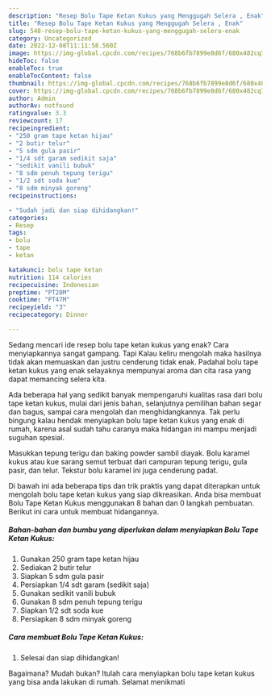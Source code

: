 ```yaml
---
description: "Resep Bolu Tape Ketan Kukus yang Menggugah Selera , Enak"
title: "Resep Bolu Tape Ketan Kukus yang Menggugah Selera , Enak"
slug: 548-resep-bolu-tape-ketan-kukus-yang-menggugah-selera-enak
category: Uncategorized
date: 2022-12-08T11:11:58.560Z
image: https://img-global.cpcdn.com/recipes/768b6fb7899e8d6f/680x482cq70/bolu-tape-ketan-kukus-foto-resep-utama.jpg
hideToc: false
enableToc: true
enableTocContent: false
thumbnail: https://img-global.cpcdn.com/recipes/768b6fb7899e8d6f/680x482cq70/bolu-tape-ketan-kukus-foto-resep-utama.jpg
cover: https://img-global.cpcdn.com/recipes/768b6fb7899e8d6f/680x482cq70/bolu-tape-ketan-kukus-foto-resep-utama.jpg
author: Admin
authorAv: notfound
ratingvalue: 3.3
reviewcount: 17
recipeingredient:
- "250 gram tape ketan hijau"
- "2 butir telur"
- "5 sdm gula pasir"
- "1/4 sdt garam sedikit saja"
- "sedikit vanili bubuk"
- "8 sdm penuh tepung terigu"
- "1/2 sdt soda kue"
- "8 sdm minyak goreng"
recipeinstructions:

- "Sudah jadi dan siap dihidangkan!"
categories:
- Resep
tags:
- bolu
- tape
- ketan

katakunci: bolu tape ketan 
nutrition: 114 calories
recipecuisine: Indonesian
preptime: "PT20M"
cooktime: "PT47M"
recipeyield: "3"
recipecategory: Dinner

---
```



Sedang mencari ide resep bolu tape ketan kukus yang enak? Cara menyiapkannya sangat gampang. Tapi Kalau keliru mengolah maka hasilnya tidak akan memuaskan dan justru cenderung tidak enak. Padahal bolu tape ketan kukus yang enak selayaknya mempunyai aroma dan cita rasa yang dapat memancing selera kita.


Ada beberapa hal yang sedikit banyak mempengaruhi kualitas rasa dari bolu tape ketan kukus, mulai dari jenis bahan, selanjutnya pemilihan bahan segar dan bagus, sampai cara mengolah dan menghidangkannya. Tak perlu bingung kalau hendak menyiapkan bolu tape ketan kukus yang enak di rumah, karena asal sudah tahu caranya maka hidangan ini mampu menjadi suguhan spesial.

Masukkan tepung terigu dan baking powder sambil diayak. Bolu karamel kukus atau kue sarang semut terbuat dari campuran tepung terigu, gula pasir, dan telur. Tekstur bolu karamel ini juga cenderung padat.


Di bawah ini ada beberapa tips dan trik praktis yang dapat diterapkan untuk mengolah bolu tape ketan kukus yang siap dikreasikan. Anda bisa membuat Bolu Tape Ketan Kukus menggunakan 8 bahan dan 0 langkah pembuatan. Berikut ini cara untuk membuat hidangannya.

<!--inarticleads1-->

##### Bahan-bahan dan bumbu yang diperlukan dalam menyiapkan Bolu Tape Ketan Kukus:

1. Gunakan 250 gram tape ketan hijau
1. Sediakan 2 butir telur
1. Siapkan 5 sdm gula pasir
1. Persiapkan 1/4 sdt garam (sedikit saja)
1. Gunakan sedikit vanili bubuk
1. Gunakan 8 sdm penuh tepung terigu
1. Siapkan 1/2 sdt soda kue
1. Persiapkan 8 sdm minyak goreng




<!--inarticleads2-->

##### Cara membuat Bolu Tape Ketan Kukus:


1. Selesai dan siap dihidangkan!



Bagaimana? Mudah bukan? Itulah cara menyiapkan bolu tape ketan kukus yang bisa anda lakukan di rumah. Selamat menikmati
